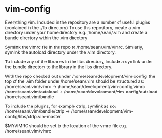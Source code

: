 # vim-config
Everything vim.  Included in the repository are a number of useful plugins (contained in the ./lib directory)
To use this repository, create a .vim directory under your home directory e.g. /home/sean/.vim and create a bundle directory within the .vim directory

Symlink the vimrc file in the repo to /home/sean/.vim/vimrc.  Similarly, symlink the autoload directory under the .vim directory.

To include any of the libraries in the libs directory, include a symlink under the bundle directory to the library in the libs directory.

With the repo checked out under /home/sean/development/vim-config, the top of the .vim folder under /home/sean/.vim should be structured as:
/home/sean/.vim/vimrc -> /home/sean/development/vim-config/vimrc
/home/sean/.vim/autoload -> /home/sean/development/vim-config/autoload
/home/sean/.vim/bundle

To include the plugins, for example ctrlp, symlink as so:
/home/sean/.vim/bundle/ctrlp -> /home/sean/development/vim-config/libs/ctrlp.vim-master

$MYVIMRC should be set to the location of the vimrc file e.g. /home/sean/.vim/vimrc
